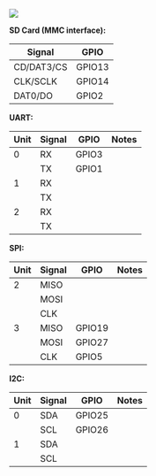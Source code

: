 ![](http://git.whitecatboard.org/fipy.png)

**SD Card (MMC interface):**

| Signal | GPIO |
|--------|------|
| CD/DAT3/CS | GPIO13 |
| CLK/SCLK | GPIO14 |
| DAT0/DO | GPIO2 |

**UART:**

| Unit | Signal | GPIO   | Notes |
|------|--------|--------|-------|
| 0    | RX     | GPIO3  | |
|      | TX     | GPIO1  | |
| 1    | RX     | | |
|      | TX     | | |
| 2    | RX     | | |
|      | TX     | | |

**SPI:**

| Unit | Signal | GPIO   | Notes |
|------|--------|--------|-------|
| 2    | MISO   | | |
|      | MOSI   | | |
|      | CLK    | | |
| 3    | MISO   | GPIO19 | |
|      | MOSI   | GPIO27 | |
|      | CLK    | GPIO5  | |

**I2C:**

| Unit | Signal | GPIO   | Notes |
|------|--------|--------|-------|
| 0    | SDA    | GPIO25 | |
|      | SCL    | GPIO26 | |
| 1    | SDA    | | |
|      | SCL    | | |